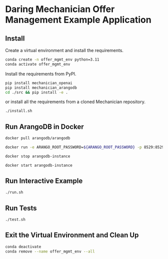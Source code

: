 # Daring Mechanician Offer Management Example Application

## Install

Create a virtual environment and install the requirements.

```bash
conda create -n offer_mgmt_env python=3.11
conda activate offer_mgmt_env
```

Install the requirements from PyPI.

```bash
pip install mechanician_openai
pip install mechanician_arangodb
cd ./src && pip install -e .
```

or install all the requirements from a cloned Mechanician repository.

```bash
./install.sh
```


## Run ArangoDB in Docker

```bash
docker pull arangodb/arangodb
```

```bash
docker run -e ARANGO_ROOT_PASSWORD=${ARANGO_ROOT_PASSWORD} -p 8529:8529 -d --name arangodb-instance arangodb/arangodb
```

```bash
docker stop arangodb-instance
```

```bash
docker start arangodb-instance
```

## Run Interactive Example

```bash
./run.sh
```

## Run Tests
    
```bash
./test.sh
```

## Exit the Virtual Environment and Clean Up

```bash
conda deactivate
conda remove --name offer_mgmt_env --all
```